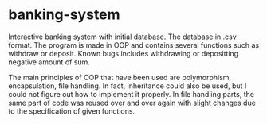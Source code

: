 # banking-system
Interactive banking system with initial database. The database in .csv format.
The program is made in OOP and contains several functions such as withdraw or deposit.
Known bugs includes withdrawing or depositting negative amount of sum.

The main principles of OOP that have been used are polymorphism, encapsulation, file handling. In fact, inheritance could also be used, but I could not figure out how to implement it properly. In file handling parts, the same part of code was reused over and over again with slight changes due to the specification of given functions.
